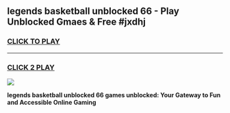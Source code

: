 
## legends basketball unblocked 66 - Play Unblocked Gmaes & Free #jxdhj
<h3>
<a href="https://news.freeplayer.one?title=legends_basketball_unblocked_66&ref=26F">CLICK TO PLAY</a></h3>
<hr>

<h3>
<a href="https://news.freeplayer.one?title=legends_basketball_unblocked_66&ref=26F">CLICK 2 PLAY</a>
  
</h3>

<a href="https://news.freeplayer.one?title=legends_basketball_unblocked_66&ref=26F/"><img src="https://clearcache.store/games.png"></a>


**legends basketball unblocked 66 games unblocked: Your Gateway to Fun and Accessible Online Gaming**
